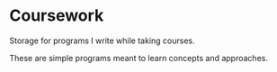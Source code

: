 # Coursework
Storage for programs I write while taking courses. 

These are simple programs meant to learn concepts and approaches. 
